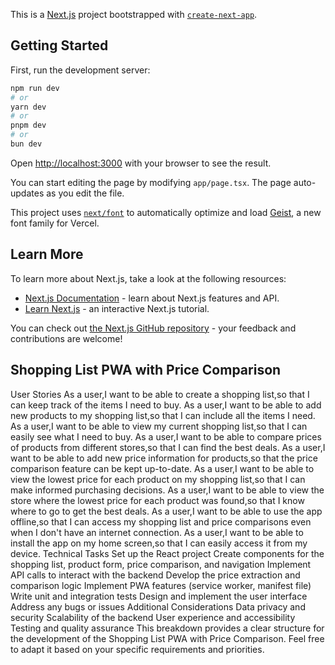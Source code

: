This is a [Next.js](https://nextjs.org) project bootstrapped with [`create-next-app`](https://nextjs.org/docs/app/api-reference/cli/create-next-app).

## Getting Started

First, run the development server:

```bash
npm run dev
# or
yarn dev
# or
pnpm dev
# or
bun dev
```

Open [http://localhost:3000](http://localhost:3000) with your browser to see the result.

You can start editing the page by modifying `app/page.tsx`. The page auto-updates as you edit the file.

This project uses [`next/font`](https://nextjs.org/docs/app/building-your-application/optimizing/fonts) to automatically optimize and load [Geist](https://vercel.com/font), a new font family for Vercel.

## Learn More

To learn more about Next.js, take a look at the following resources:

- [Next.js Documentation](https://nextjs.org/docs) - learn about Next.js features and API.
- [Learn Next.js](https://nextjs.org/learn) - an interactive Next.js tutorial.

You can check out [the Next.js GitHub repository](https://github.com/vercel/next.js) - your feedback and contributions are welcome!

## Shopping List PWA with Price Comparison

User Stories
As a user,I want to be able to create a shopping list,so that I can keep track of the items I need to buy.
As a user,I want to be able to add new products to my shopping list,so that I can include all the items I need.
As a user,I want to be able to view my current shopping list,so that I can easily see what I need to buy.
As a user,I want to be able to compare prices of products from different stores,so that I can find the best deals.
As a user,I want to be able to add new price information for products,so that the price comparison feature can be kept up-to-date.
As a user,I want to be able to view the lowest price for each product on my shopping list,so that I can make informed purchasing decisions.
As a user,I want to be able to view the store where the lowest price for each product was found,so that I know where to go to get the best deals.
As a user,I want to be able to use the app offline,so that I can access my shopping list and price comparisons even when I don't have an internet connection.
As a user,I want to be able to install the app on my home screen,so that I can easily access it from my device.
Technical Tasks
Set up the React project
Create components for the shopping list, product form, price comparison, and navigation
Implement API calls to interact with the backend
Develop the price extraction and comparison logic
Implement PWA features (service worker, manifest file)
Write unit and integration tests
Design and implement the user interface
Address any bugs or issues
Additional Considerations
Data privacy and security
Scalability of the backend
User experience and accessibility
Testing and quality assurance
This breakdown provides a clear structure for the development of the Shopping List PWA with Price Comparison. Feel free to adapt it based on your specific requirements and priorities.
